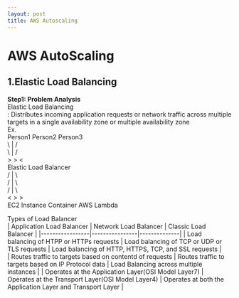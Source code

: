 ```yaml
---
layout: post
title: AWS Autoscaling 
---
```


# AWS AutoScaling # 

## 1.Elastic Load Balancing
**Step1: Problem Analysis**<br/>
Elastic Load Balancing <br/>
: Distributes incoming application requests or network traffic across multiple targets in a single availability zone or multiple availability zone <br/>
Ex. <br/>
Person1            Person2            Person3 <br/>
   \                 |                  / <br/>
    \                |                 / <br/>
     >               >                <  <br/>
            Elastic Load Balancer <br/>
            /        |       \   <br/>
           /         |         \ <br/>
          /          |           \ <br/>
         <           >            > <br/>
    EC2 Instance    Container    AWS Lambda <br/>

Types of Load Balancer <br/>
|    Application Load Balancer   |   Network Load Balancer    |   Classic Load Balancer  |
|-----------------|----------------|--------------|
|  Load balancing of HTPP or HTTPs requests    |  Load balancing of TCP or UDP or TLS requests   | Load balancing of HTTP, HTTPS, TCP, and SSL requests  |  
|  Routes traffic to targets based on contentd of requests  |  Routes traffic to targets based on IP Protocol data | Load Balancing across multiple instances |
|  Operates at the Application Layer(OSI Model Layer7)  |  Operates at the Transport Layer(OSI Model Layer4) | Operates at both the Application Layer and Transport Layer |


